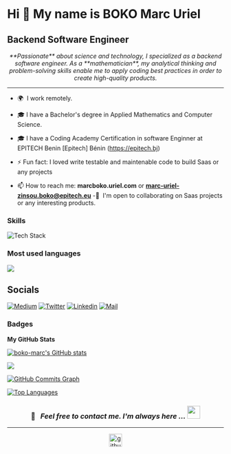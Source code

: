 Hi 👋 My name is BOKO Marc Uriel
=================================

Backend Software Engineer
-------------------------



<p align="center">
  <i>
**Passionate** about science and technology, I specialized as a backend software engineer. As a **mathematician**, my analytical thinking and problem-solving skills enable me to apply coding best practices in order to create high-quality products.
  </i>
</p>

---
*   🌍  I work remotely.

- 🎓 I have a Bachelor's degree in Applied Mathematics and Computer Science.

- 🎓 I have  a Coding Academy Certification in   software Enginner at EPITECH Benin [Epitech] Bénin (https://epitech.bj)

- ⚡ Fun fact: I loved write testable and maintenable code to build Saas or any projects
- 📫 How to reach me: **marcboko.uriel.com**  or **marc-uriel-zinsou.boko@epitech.eu** 
 -🤝  I'm open to collaborating on Saas projects or any interesting products.


### Skills

<img src="https://skillicons.dev/icons?i=js,ts,php,python,laravel,nestjs,html,css,vuejs,nuxtjs,nodejs,postgres,git&perline=8" alt="Tech Stack" /> 

                    
### Most used languages
<img align="center" src="https://github-readme-stats.vercel.app/api/top-langs/?username=boko-marc&layout=compact&theme=tokyonight&langs_count=6" />






## Socials
[![Medium](https://img.shields.io/badge/Medium-000000?&style=for-the-badge&logo=medium&logoColor=white)](https://medium.com/@marcboko.uriel)
[![Twitter](https://img.shields.io/badge/twitter-%231DA1F2.svg?&style=for-the-badge&logo=twitter&logoColor=white)](https://twitter.com/MarcbokoUriel/)
[![Linkedin](https://img.shields.io/badge/linkedin-%230077B5.svg?&style=for-the-badge&logo=linkedin&logoColor=white)](https://www.linkedin.com/in/marc-uriel-zinsou-boko//)
[![Mail](https://img.shields.io/badge/gmail-D14836?&style=for-the-badge&logo=gmail&logoColor=white)](marcboko.uriel@gmail.com)


### Badges

<b>My GitHub Stats</b>

<a href="http://www.github.com/boko-marc"><img src="https://github-readme-stats.vercel.app/api?username=boko-marc&show_icons=true&hide=&count_private=true&title_color=6366f1&text_color=000000&icon_color=6366f1&bg_color=ffffff&hide_border=true&show_icons=true" alt="boko-marc's GitHub stats" /></a>

<a href="http://www.github.com/boko-marc"><img src="https://github-readme-streak-stats.herokuapp.com/?user=boko-marc&stroke=000000&background=ffffff&ring=6366f1&fire=6366f1&currStreakNum=000000&currStreakLabel=6366f1&sideNums=000000&sideLabels=000000&dates=000000&hide_border=true" /></a>

<a href="http://www.github.com/boko-marc"><img src="https://activity-graph.herokuapp.com/graph?username=boko-marc&bg_color=ffffff&color=000000&line=6366f1&point=000000&area_color=ffffff&area=true&hide_border=true&custom_title=GitHub%20Commits%20Graph" alt="GitHub Commits Graph" /></a>

<a href="https://github.com/boko-marc" align="left"><img src="https://github-readme-stats.vercel.app/api/top-langs/?username=boko-marc&langs_count=10&title_color=6366f1&text_color=000000&icon_color=6366f1&bg_color=ffffff&hide_border=true&locale=en&custom_title=Top%20%Languages" alt="Top Languages" /></a>




<h3 align="center">

📝 &nbsp; ***Feel free to contact me. I'm always here ...*** <img src="https://media.giphy.com/media/WUlplcMpOCEmTGBtBW/giphy.gif" width="30">

</h3>

<hr>

<div align="center">

<a href="https://github.com/boko-marc" target="_blank"><img src="https://cdn.jsdelivr.net/npm/simple-icons@3.0.1/icons/github.svg" alt="github.com" width="30"></a>

</div>
